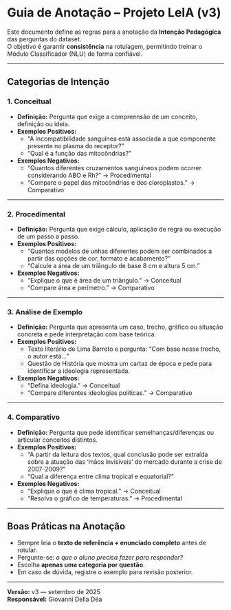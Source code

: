 # Guia de Anotação – Projeto LeIA (v3)

Este documento define as regras para a anotação da **Intenção Pedagógica** das perguntas do dataset.  
O objetivo é garantir **consistência** na rotulagem, permitindo treinar o Módulo Classificador (NLU) de forma confiável.

---

## Categorias de Intenção

### 1. Conceitual
- **Definição:** Pergunta que exige a compreensão de um conceito, definição ou ideia.  
- **Exemplos Positivos:**
  - “A incompatibilidade sanguínea está associada a que componente presente no plasma do receptor?”  
  - “Qual é a função das mitocôndrias?”
- **Exemplos Negativos:**
  - “Quantos diferentes cruzamentos sanguíneos podem ocorrer considerando ABO e Rh?” → Procedimental  
  - “Compare o papel das mitocôndrias e dos cloroplastos.” → Comparativo  

---

### 2. Procedimental
- **Definição:** Pergunta que exige cálculo, aplicação de regra ou execução de um passo a passo.  
- **Exemplos Positivos:**
  - “Quantos modelos de unhas diferentes podem ser combinados a partir das opções de cor, formato e acabamento?”  
  - “Calcule a área de um triângulo de base 8 cm e altura 5 cm.”
- **Exemplos Negativos:**
  - “Explique o que é área de um triângulo.” → Conceitual  
  - “Compare área e perímetro.” → Comparativo  

---

### 3. Análise de Exemplo
- **Definição:** Pergunta que apresenta um caso, trecho, gráfico ou situação concreta e pede interpretação com base teórica.  
- **Exemplos Positivos:**
  - Texto literário de Lima Barreto e pergunta: “Com base nesse trecho, o autor está…”  
  - Questão de História que mostra um cartaz de época e pede para identificar a ideologia representada.
- **Exemplos Negativos:**
  - “Defina ideologia.” → Conceitual  
  - “Compare diferentes ideologias políticas.” → Comparativo  

---

### 4. Comparativo
- **Definição:** Pergunta que pede identificar semelhanças/diferenças ou articular conceitos distintos.  
- **Exemplos Positivos:**
  - “A partir da leitura dos textos, qual conclusão pode ser extraída sobre a atuação das ‘mãos invisíveis’ do mercado durante a crise de 2007-2009?”  
  - “Qual a diferença entre clima tropical e equatorial?”
- **Exemplos Negativos:**
  - “Explique o que é clima tropical.” → Conceitual  
  - “Resolva o gráfico de temperaturas.” → Procedimental  

---

## Boas Práticas na Anotação
- Sempre leia o **texto de referência + enunciado completo** antes de rotular.  
- Pergunte-se: *o que o aluno precisa fazer para responder?*  
- Escolha **apenas uma categoria por questão**.  
- Em caso de dúvida, registre o exemplo para revisão posterior.  

---

**Versão:** v3 — setembro de 2025  
**Responsável:** Giovanni Della Déa  